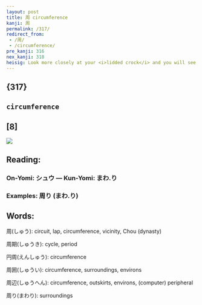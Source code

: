```yaml
---
layout: post
title: 周 circumference
kanji: 周
permalink: /317/
redirect_from:
 - /周/
 - /circumference/
pre_kanji: 316
nex_kanji: 318
heisig: Look more closely at your <i>lidded crock</i> and you will see little ruler marks along its bottom edge. This is so you can use it to calculate the <b>circumference</b> of your <i>motorcycle helmet</i>: just begin at a fixed point and turn the <i>lidded crock</i> around and around, keeping it flush against the side of the <i>helmet</i>, until you come back to your starting point. If you kept track of how many turns and part-turns your <i>lidded crock</i> made, you now know the <b>circumference</b>.
---
```


## {317}

## `circumference`

## [8]

<div class="stroke"><img src="E591A8.png" /></div>

## Reading:

### On-Yomi: シュウ &mdash; Kun-Yomi: まわ.り

### Examples: 周り (まわ.り)

## Words:

周(しゅう): circuit, lap, circumference, vicinity, Chou (dynasty)

周期(しゅうき): cycle, period

円周(えんしゅう): circumference

周囲(しゅうい): circumference, surroundings, environs

周辺(しゅうへん): circumference, outskirts, environs, (computer) peripheral

周り(まわり): surroundings
